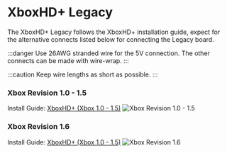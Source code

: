 # XboxHD+ Legacy
The XboxHD+ Legacy follows the XboxHD+ installation guide, expect for the alternative connects listed below for connecting the Legacy board.

:::danger
Use 26AWG stranded wire for the 5V connection. The other connects can be made with wire-wrap.
:::

:::caution
Keep wire lengths as short as possible.
:::

### Xbox Revision 1.0 - 1.5
Install Guide: [XboxHD+ (Xbox 1.0 - 1.5)](/xbox-hdmi/installation/xboxhd-1-0)
![Xbox Revision 1.0 - 1.5](./images/legacy_install_1_0.png)

### Xbox Revision 1.6
Install Guide: [XboxHD+ (Xbox 1.0 - 1.5)](/xbox-hdmi/installation/xboxhd-1-6)
![Xbox Revision 1.6](./images/legacy_install_1_6.png)
